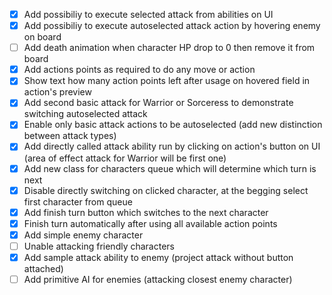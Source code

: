 - [x] Add possibiliy to execute selected attack from abilities on UI
- [x] Add possibiliy to execute autoselected attack action by hovering enemy on board
- [ ] Add death animation when character HP drop to 0 then remove it from board
- [x] Add actions points as required to do any move or action
- [x] Show text how many action points left after usage on hovered field in action's preview
- [x] Add second basic attack for Warrior or Sorceress to demonstrate switching autoselected attack
- [x] Enable only basic attack actions to be autoselected (add new distinction between attack types)
- [x] Add directly called attack ability run by clicking on action's button on UI (area of effect attack for Warrior will be first one)
- [x] Add new class for characters queue which will determine which turn is next
- [x] Disable directly switching on clicked character, at the begging select first character from queue
- [x] Add finish turn button which switches to the next character
- [x] Finish turn automatically after using all available action points
- [x] Add simple enemy character
- [ ] Unable attacking friendly characters
- [x] Add sample attack ability to enemy (project attack without button attached)
- [ ] Add primitive AI for enemies (attacking closest enemy character)